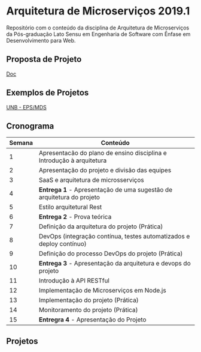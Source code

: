 # Arquitetura de Microserviços 2019.1

Repositório com o conteúdo da disciplina de Arquitetura de Microserviços da Pós-graduação Lato Sensu em Engenharia de Software com Ênfase em Desenvolvimento para Web.

## Proposta de Projeto
[Doc](https://docs.google.com/document/d/16NqDmR0DPG2JcMWISkUpIdeKvDl8RKrnIjN4jx0kpx0/edit?usp=sharing)

## Exemplos de Projetos 
[UNB - EPS/MDS](https://github.com/fga-eps-mds?utf8=%E2%9C%93&q=2017.2)

## Cronograma
| Semana | Conteúdo |
| ------ | ------ |
| 1 | Apresentacão do plano de ensino disciplina e Introdução à arquitetura |
| 2 | Apresentação do projeto e divisão das equipes |
| 3 | SaaS e arquitetura de microsserviços |
| 4 | **Entrega 1** - Apresentação de uma sugestão de arquitetura do projeto  |
| 5 | Estilo arquitetural Rest |
| 6 | **Entrega 2** - Prova teórica |
| 7 | Definição da arquitetura do projeto (Prática) |
| 8 | DevOps (integração contínua, testes automatizados e deploy contínuo) |
| 9 | Definição do processo DevOps do projeto (Prática) |
| 10 |  **Entrega 3** - Apresentação da arquitetura e devops do projeto  |
| 11 | Introdução à API RESTful |
| 12 | Implementação de Microserviços em Node.js |
| 13 |  Implementação do projeto  (Prática) |
| 14 |  Monitoramento do projeto   (Prática) |
| 15 |  **Entregra 4** - Apresentação do Projeto |


  ## Projetos

